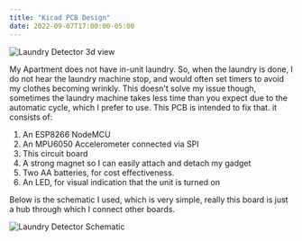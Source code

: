 ```yaml
---
title: "Kicad PCB Design"
date: 2022-09-07T17:00:00-05:00
---
```


![Laundry Detector 3d view](/articles/images/laundry_detector_2.png)

My Apartment does not have in-unit laundry. So, when the laundry is done, I do not hear the laundry machine stop, and would often set timers to avoid my clothes becoming wrinkly. This doesn't solve my issue though, sometimes the laundry machine takes less time than you expect due to the automatic cycle, which I prefer to use. This PCB is intended to fix that. it consists of:

1. An ESP8266 NodeMCU
2. An MPU6050 Accelerometer connected via SPI
3. This circuit board
4. A strong magnet so I can easily attach and detach my gadget
5. Two AA batteries, for cost effectiveness.
6. An LED, for visual indication that the unit is turned on


Below is the schematic I used, which is very simple, really this board is just a hub through which I connect other boards.

![Laundry Detector Schematic](/articles/images/LD_schem.png)

